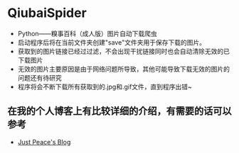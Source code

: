 # QiubaiSpider
* Python——糗事百科（成人版）图片自动下载爬虫</br>
* 启动程序后将在当前文件夹创建"save"文件夹用于保存下载的图片。</br>
* 获取到的图片链接已经过过滤，不会出现干扰链接同时也会自动清除无效的已下载图片</br>
* 无效的图片主要原因是由于网络问题所导致，其他可能导致下载无效的图片的问题还有待研究</br>
* 程序将会不断下载所有获取到的.jpg和.gif文件，直到程序出错~

## 在我的个人博客上有比较详细的介绍，有需要的话可以参考
* [Just Peace's Blog](http://justpeace.cn/ "我的博客")

